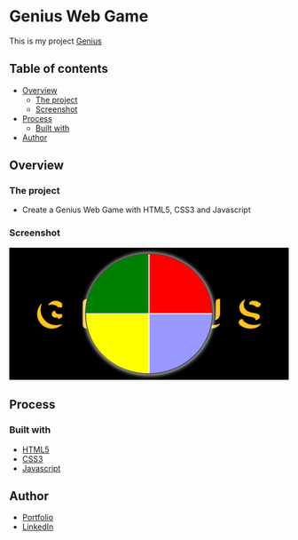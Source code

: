 # Genius Web Game

This is my project [Genius](https://GeniusWebGame.netlify.app)

## Table of contents

- [Overview](#overview)
  - [The project](#the-project)
  - [Screenshot](#screenshot)
- [Process](#Process)
  - [Built with](#built-with)
- [Author](#author)

## Overview

### The project

- Create a Genius Web Game with HTML5, CSS3 and Javascript

### Screenshot

![Project](./src/Images/project.png)

## Process

### Built with

- [HTML5](https://www.w3schools.com/html/)
- [CSS3](https://developer.mozilla.org/pt-BR/docs/Web/CSS)
- [Javascript](https://www.javascript.com)

## Author

- [Portfolio](https://ruanheleno.github.io)
- [LinkedIn](https://www.linkedin.com/in/ruanheleno/)